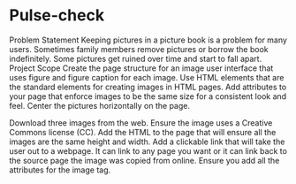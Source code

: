 # Pulse-check
Problem Statement
Keeping pictures in a picture book is a problem for many users. Sometimes family members remove pictures or borrow the book indefinitely. Some pictures get ruined over time and start to fall apart. 
Project Scope
Create the page structure for an image user interface that uses figure and figure caption for each image. Use HTML elements that are the standard elements for creating images in HTML pages. Add attributes to your page that enforce images to be the same size for a consistent look and feel. Center the pictures horizontally on the page. 

Download three images from the web. Ensure the image uses a Creative Commons license (CC). Add the HTML to the page that will ensure all the images are the same height and width. Add a clickable link that will take the user out to a webpage. It can link to any page you want or it can link back to the source page the image was copied from online. Ensure you add all the attributes for the image tag. 


